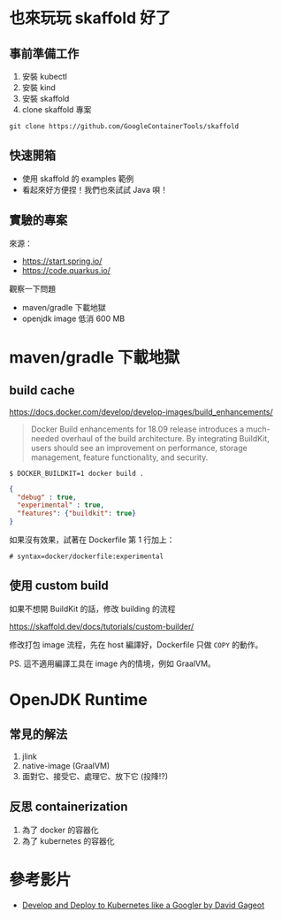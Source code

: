 # 也來玩玩 skaffold 好了

## 事前準備工作

1. 安裝 kubectl
2. 安裝 kind
3. 安裝 skaffold
4. clone skaffold 專案

```
git clone https://github.com/GoogleContainerTools/skaffold
```

## 快速開箱

* 使用 skaffold 的 examples 範例
* 看起來好方便捏！我們也來試試 Java 唄！

## 實驗的專案

來源：

* https://start.spring.io/
* https://code.quarkus.io/


觀察一下問題

* maven/gradle 下載地獄
* openjdk image 低消 600 MB

# maven/gradle 下載地獄

## build cache

https://docs.docker.com/develop/develop-images/build_enhancements/

> Docker Build enhancements for 18.09 release introduces a much-needed overhaul of the build architecture. By integrating BuildKit, users should see an improvement on performance, storage management, feature functionality, and security.

```
$ DOCKER_BUILDKIT=1 docker build .
```
```json
{
  "debug" : true,
  "experimental" : true,
  "features": {"buildkit": true}
}
```

如果沒有效果，試著在 Dockerfile 第 1 行加上：

```
# syntax=docker/dockerfile:experimental
```

## 使用 custom build

如果不想開 BuildKit 的話，修改 building 的流程

https://skaffold.dev/docs/tutorials/custom-builder/

修改打包 image 流程，先在 host 編譯好，Dockerfile 只做 `COPY` 的動作。

PS. 這不適用編譯工具在 image 內的情境，例如 GraalVM。

# OpenJDK Runtime


## 常見的解法

1. jlink
2. native-image (GraalVM)
3. 面對它、接受它、處理它、放下它 (投䧏!?)

## 反思 containerization

1. 為了 docker 的容器化
2. 為了 kubernetes 的容器化


# 參考影片

* [Develop and Deploy to Kubernetes like a Googler by David Gageot](https://youtu.be/YYJ4RZFw4j8?t=1811)